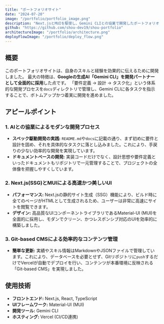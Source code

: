```yaml
---
title: "ポートフォリオサイト"
date: "2024-07-20"
image: "/portfolio/portfolio_image.png"
description: "Next.jsとMUIを駆使し、Gemini CLIとの協業で開発したポートフォリオサイトです。要件定義から設計、実装、デプロイまでの全工程を体系的に管理・実行しました。"
github: "https://github.com/shou-dev19/shou-portfolio"
architectureImage: "/portfolio/architecture.png"
deployFlowImage: "/portfolio/deploy_flow.png"
---
```


## 概要

このポートフォリオサイトは、自身のスキルと経験を効果的に伝えるために開発しました。
最大の特徴は、**Googleの生成AI「Gemini CLI」を開発パートナーとして全面的に採用**した点です。
「要件定義 → 設計 → タスク化」という体系的な開発プロセスを`docs`ディレクトリで管理し、Gemini CLIに各タスクを指示することで、ボトムアップかつ着実に開発を進めました。

## アピールポイント

### 1. AIとの協業によるモダンな開発プロセス

- **スペック駆動開発の実践:** `README.md`や`docs`に記載の通り、まず初めに要件と設計を固め、それを具体的なタスクに落とし込みました。これにより、手戻りの少ない効率的な開発を実現しています。
- **ドキュメントベースの開発:** 実装コードだけでなく、設計思想や要件定義といったドキュメントもリポジトリで一元管理することで、プロジェクトの全体像を把握しやすくしています。

### 2. Next.js(SSG)とMUIによる高速かつ美しいUI

- **パフォーマンス:** Next.jsの静的サイト生成（SSG）機能により、ビルド時に全てのページがHTMLとして生成されるため、ユーザーは非常に高速にサイトを閲覧できます。
- **デザイン:** 高品質なUIコンポーネントライブラリであるMaterial-UI (MUI)を全面的に採用し、モダンでクリーン、かつレスポンシブ対応のUIを効率的に構築しました。

### 3. Git-based CMSによる効率的なコンテンツ管理

- **簡単な更新:** 実績やスキル情報はMarkdownやJSONファイルで管理しています。これにより、データベースを必要とせず、Gitリポジトリに`push`するだけでVercelが自動でデプロイを行い、コンテンツが本番環境に反映される「Git-based CMS」を実現しました。

## 使用技術

- **フロントエンド:** Next.js, React, TypeScript
- **UIフレームワーク:** Material-UI (MUI)
- **開発ツール:** Gemini CLI
- **ホスティング:** Vercel (CI/CD連携)
